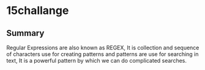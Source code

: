 # 15challange



## Summary

Regular Expressions are also known as REGEX, It is collection and sequence of characters use for creating patterns and patterns are use for searching in text, It is a powerful pattern by which we can do complicated searches.

